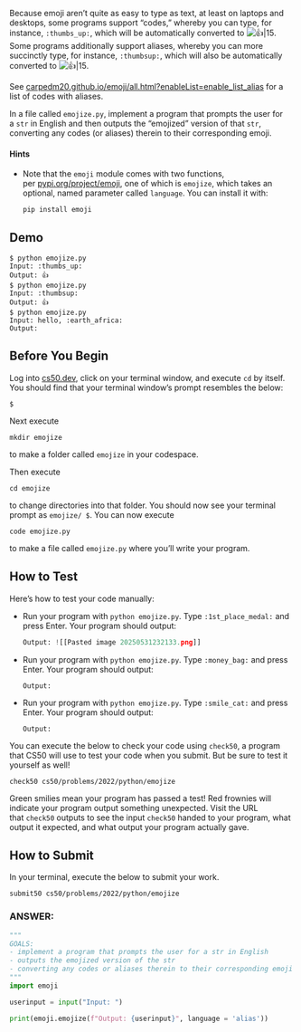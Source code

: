 Because emoji aren’t quite as easy to type as text, at least on laptops and desktops, some programs support “codes,” whereby you can type, for instance, `:thumbs_up:`, which will be automatically converted to ![👍|15](https://cdn.jsdelivr.net/gh/twitter/twemoji@14.0.2/assets/72x72/1f44d.png). Some programs additionally support aliases, whereby you can more succinctly type, for instance, `:thumbsup:`, which will also be automatically converted to ![👍|15](https://cdn.jsdelivr.net/gh/twitter/twemoji@14.0.2/assets/72x72/1f44d.png).

See [carpedm20.github.io/emoji/all.html?enableList=enable_list_alias](https://carpedm20.github.io/emoji/all.html?enableList=enable_list_alias) for a list of codes with aliases.

In a file called `emojize.py`, implement a program that prompts the user for a `str` in English and then outputs the “emojized” version of that `str`, converting any codes (or aliases) therein to their corresponding emoji.

#### Hints
- Note that the `emoji` module comes with two functions, per [pypi.org/project/emoji](https://pypi.org/project/emoji/), one of which is `emojize`, which takes an optional, named parameter called `language`. You can install it with:
    
    ```
    pip install emoji
    ```

## Demo
```
$ python emojize.py
Input: :thumbs_up:
Output: 👍
$ python emojize.py
Input: :thumbsup:
Output: 👍
$ python emojize.py
Input: hello, :earth_africa:
Output: 

```

## Before You Begin

Log into [cs50.dev](https://cs50.dev/), click on your terminal window, and execute `cd` by itself. You should find that your terminal window’s prompt resembles the below:

```
$
```

Next execute

```
mkdir emojize
```

to make a folder called `emojize` in your codespace.

Then execute

```
cd emojize
```

to change directories into that folder. You should now see your terminal prompt as `emojize/ $`. You can now execute

```
code emojize.py
```

to make a file called `emojize.py` where you’ll write your program.

## How to Test

Here’s how to test your code manually:

- Run your program with `python emojize.py`. Type `:1st_place_medal:` and press Enter. Your program should output:
    
    ```python
    Output: ![[Pasted image 20250531232133.png]]
    ```
    
- Run your program with `python emojize.py`. Type `:money_bag:` and press Enter. Your program should output:
    
    ```
    Output: 
    ```
    
- Run your program with `python emojize.py`. Type `:smile_cat:` and press Enter. Your program should output:
    
    ```
    Output: 
    ```
    

You can execute the below to check your code using `check50`, a program that CS50 will use to test your code when you submit. But be sure to test it yourself as well!

```
check50 cs50/problems/2022/python/emojize
```

Green smilies mean your program has passed a test! Red frownies will indicate your program output something unexpected. Visit the URL that `check50` outputs to see the input `check50` handed to your program, what output it expected, and what output your program actually gave.

## How to Submit

In your terminal, execute the below to submit your work.

```
submit50 cs50/problems/2022/python/emojize
```


### ANSWER:
```python
"""
GOALS:
- implement a program that prompts the user for a str in English
- outputs the emojized version of the str
- converting any codes or aliases therein to their corresponding emoji
"""
import emoji

userinput = input("Input: ")

print(emoji.emojize(f"Output: {userinput}", language = 'alias'))
```

